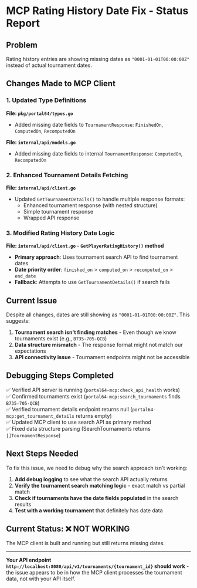# MCP Rating History Date Fix - Status Report

## Problem
Rating history entries are showing missing dates as `"0001-01-01T00:00:00Z"` instead of actual tournament dates.

## Changes Made to MCP Client

### 1. Updated Type Definitions
**File: `pkg/portal64/types.go`**
- Added missing date fields to `TournamentResponse`: `FinishedOn`, `ComputedOn`, `RecomputedOn`

**File: `internal/api/models.go`** 
- Added missing date fields to internal `TournamentResponse`: `ComputedOn`, `RecomputedOn`

### 2. Enhanced Tournament Details Fetching
**File: `internal/api/client.go`**
- Updated `GetTournamentDetails()` to handle multiple response formats:
  - Enhanced tournament response (with nested structure)
  - Simple tournament response 
  - Wrapped API response

### 3. Modified Rating History Date Logic
**File: `internal/api/client.go` - `GetPlayerRatingHistory()` method**
- **Primary approach**: Uses tournament search API to find tournament dates
- **Date priority order**: `finished_on` > `computed_on` > `recomputed_on` > `end_date`
- **Fallback**: Attempts to use `GetTournamentDetails()` if search fails

## Current Issue

Despite all changes, dates are still showing as `"0001-01-01T00:00:00Z"`. This suggests:

1. **Tournament search isn't finding matches** - Even though we know tournaments exist (e.g., `B735-705-QCB`)
2. **Data structure mismatch** - The response format might not match our expectations
3. **API connectivity issue** - Tournament endpoints might not be accessible

## Debugging Steps Completed

✅ Verified API server is running (`portal64-mcp:check_api_health` works)  
✅ Confirmed tournaments exist (`portal64-mcp:search_tournaments` finds `B735-705-QCB`)  
✅ Verified tournament details endpoint returns null (`portal64-mcp:get_tournament_details` returns empty)  
✅ Updated MCP client to use search API as primary method  
✅ Fixed data structure parsing (SearchTournaments returns `[]TournamentResponse`)  

## Next Steps Needed

To fix this issue, we need to debug why the search approach isn't working:

1. **Add debug logging** to see what the search API actually returns
2. **Verify the tournament search matching logic** - exact match vs partial match
3. **Check if tournaments have the date fields populated** in the search results
4. **Test with a working tournament** that definitely has date data

## Current Status: ❌ NOT WORKING
The MCP client is built and running but still returns missing dates.

---

**Your API endpoint `http://localhost:8080/api/v1/tournaments/{tournament_id}` should work** - the issue appears to be in how the MCP client processes the tournament data, not with your API itself.

